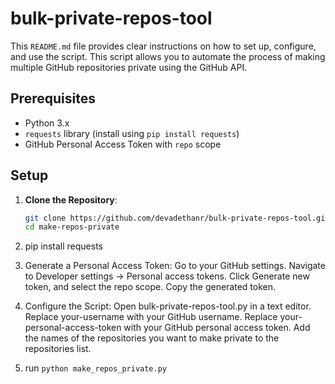 # bulk-private-repos-tool

This `README.md` file provides clear instructions on how to set up, configure, and use the script.
This script allows you to automate the process of making multiple GitHub repositories private using the GitHub API.

## Prerequisites
- Python 3.x
- `requests` library (install using `pip install requests`)
- GitHub Personal Access Token with `repo` scope

## Setup
1. **Clone the Repository**:
   ```bash
   git clone https://github.com/devadethanr/bulk-private-repos-tool.git
   cd make-repos-private

2. pip install requests

3. Generate a Personal Access Token:
Go to your GitHub settings.
Navigate to Developer settings -> Personal access tokens.
Click Generate new token, and select the repo scope.
Copy the generated token.

4. Configure the Script:
Open bulk-private-repos-tool.py in a text editor.
Replace your-username with your GitHub username.
Replace your-personal-access-token with your GitHub personal access token.
Add the names of the repositories you want to make private to the repositories list.

5. run
   `python make_repos_private.py`
